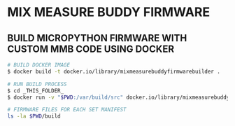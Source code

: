 # MIX MEASURE BUDDY FIRMWARE

## BUILD MICROPYTHON FIRMWARE WITH CUSTOM MMB CODE USING DOCKER

```bash
# BUILD DOCKER IMAGE
$ docker build -t docker.io/library/mixmeasurebuddyfirmwarebuilder .

# RUN BUILD PROCESS
$ cd _THIS_FOLDER_
$ docker run -v "$PWD:/var/build/src" docker.io/library/mixmeasurebuddyfirmwarebuilder

# FIRMWARE FILES FOR EACH SET MANIFEST
ls -la $PWD/build
```


##
